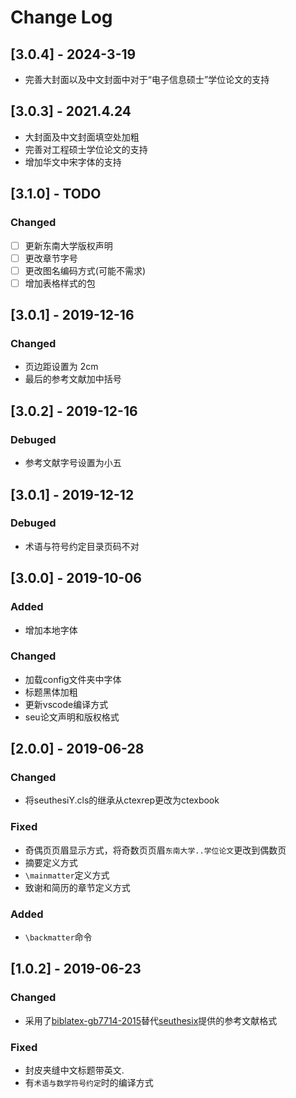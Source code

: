 # Change Log

## [3.0.4] - 2024-3-19
- 完善大封面以及中文封面中对于“电子信息硕士”学位论文的支持

## [3.0.3] - 2021.4.24
- 大封面及中文封面填空处加粗
- 完善对工程硕士学位论文的支持
- 增加华文中宋字体的支持



## [3.1.0] - TODO

<!-- TODO 更改章节字号 -->
### Changed
- [ ] 更新东南大学版权声明
- [ ] 更改章节字号
- [ ] 更改图名编码方式(可能不需求)
- [ ] 增加表格样式的包

## [3.0.1] - 2019-12-16

### Changed
- 页边距设置为 2cm
- 最后的参考文献加中括号



## [3.0.2] - 2019-12-16

### Debuged
- 参考文献字号设置为小五

## [3.0.1] - 2019-12-12

### Debuged
- 术语与符号约定目录页码不对

## [3.0.0] - 2019-10-06

### Added
- 增加本地字体

### Changed
- 加载config文件夹中字体
- 标题黑体加粗
- 更新vscode编译方式
- seu论文声明和版权格式


## [2.0.0] - 2019-06-28

### Changed
- 将seuthesiY.cls的继承从ctexrep更改为ctexbook

### Fixed
- 奇偶页页眉显示方式，将奇数页页眉`东南大学..学位论文`更改到偶数页
- 摘要定义方式
- `\mainmatter`定义方式
- 致谢和简历的章节定义方式

### Added
- `\backmatter`命令

## [1.0.2] - 2019-06-23

### Changed
- 采用了[biblatex-gb7714-2015](https://github.com/hushidong/biblatex-gb7714-2015)替代[seuthesix](https://github.com/zhimengfan1990/seuthesix)提供的参考文献格式

### Fixed
- 封皮夹缝中文标题带英文.
- 有`术语与数学符号约定`时的编译方式

